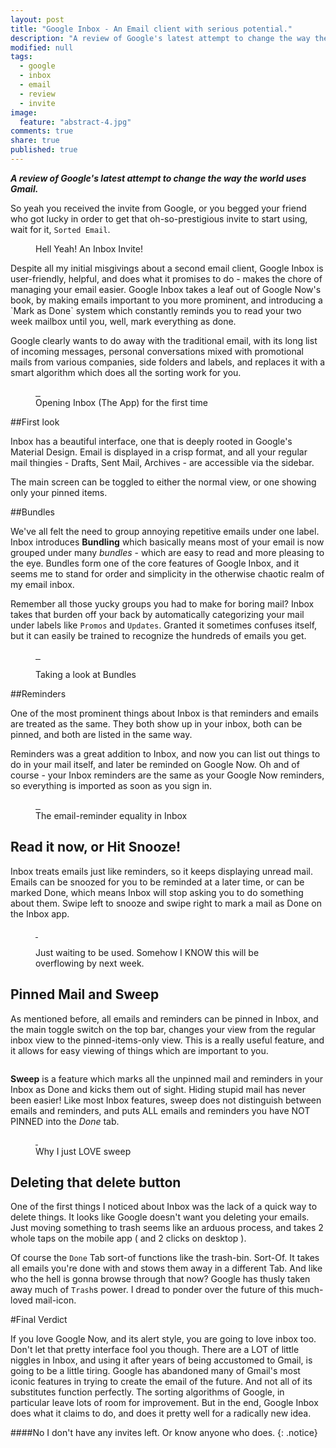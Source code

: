 ```yaml
---
layout: post
title: "Google Inbox - An Email client with serious potential."
description: "A review of Google's latest attempt to change the way the world uses Gmail."
modified: null
tags: 
  - google
  - inbox
  - email
  - review
  - invite
image: 
  feature: "abstract-4.jpg"
comments: true
share: true
published: true
---
```


***A review of Google's latest attempt to change the way the world uses Gmail.***

So yeah you received the invite from Google, or you begged your friend who got lucky in order to get that oh-so-prestigious invite to start using, wait for it, `Sorted Email`. 

<figure>  
    <a href="/images/2014-10-28-google-inbox-review/inbox-invite-mail.png">
        <img src="/images/2014-10-28-google-inbox-review/inbox-thumb-invite-mail.png" alt="">
    </a>
    <figcaption> Hell Yeah! An Inbox Invite! </figcaption>
</figure>              
Despite all my initial misgivings about a second email client, Google Inbox is user-friendly, helpful, and does what it promises to do - makes the chore of managing your email easier. Google Inbox takes a leaf out of Google Now's book, by making emails important to you more prominent, and introducing a `Mark as Done` system which constantly reminds you to read your two week mailbox until you, well, mark everything as done.

Google clearly wants to do away with the traditional email, with its long list of incoming messages, personal conversations mixed with promotional mails from various companies, side folders and labels, and replaces it with a smart algorithm which does all the sorting work for you. 

<figure class = "third" >  
	<a href="/images/2014-10-28-google-inbox-review/inbox-app-1-1242x2208.png">
        <img src="/images/2014-10-28-google-inbox-review/inbox-thumb-app-1-1242x2208.png" alt="">
    </a>
    <a href="/images/2014-10-28-google-inbox-review/inbox-initial-screen-1.png">
       <img src="/images/2014-10-28-google-inbox-review/inbox-initial-screen-1.png" alt="">
    </a>
	<a href="/images/2014-10-28-google-inbox-review/inbox-initial-screen-3.png">
        <img src="/images/2014-10-28-google-inbox-review/inbox-initial-screen-3.png" alt="">
    </a>
    <figcaption> Opening Inbox (The App) for the first time </figcaption>
</figure>              


##First look 

Inbox has a beautiful interface, one that is deeply rooted in Google's Material Design. Email is displayed in a crisp format, and all your regular mail thingies - Drafts, Sent Mail, Archives - are accessible via the sidebar.

The main screen can be toggled to either the normal view, or one showing only your pinned items.



##Bundles

We've all felt the need to group annoying repetitive emails under one label. Inbox introduces **Bundling** which basically means most of your email is now grouped under many *bundles* - which are easy to read and more pleasing to the eye.
Bundles form one of the core features of Google Inbox, and it seems me to stand for order and simplicity in the otherwise chaotic realm of my email inbox.

Remember all those yucky groups you had to make for boring mail? Inbox takes that burden off your back by automatically categorizing your mail under labels like `Promos` and `Updates`. Granted it sometimes confuses itself, but it can easily be trained to recognize the hundreds of emails you get.   

<figure class = "third" >  
	<a href="/images/2014-10-28-google-inbox-review/inbox-android-sidebar-screen
.png">
        <img src="/images/2014-10-28-google-inbox-review/images/inbox-thumb-android-sidebar-screen
.png" alt="">
    </a>
    <a href="/images/2014-10-28-google-inbox-review/inbox-desktop-sidebar-screen.PNG">
       <img src="/images/2014-10-28-google-inbox-review/inbox-thumb-desktop-sidebar-screen.png" alt="">
    </a>
	<a href="/images/2014-10-28-google-inbox-review/inbox-promos-bundle-preview.png">
        <img src="/images/2014-10-28-google-inbox-review/inbox-thumb-promos-bundle-preview.png" alt="">
    </a>
</figure>              
<figure>  
    <a href="/images/2014-10-28-google-inbox-review/inbox-desktop-preview.PNG">
        <img src="/images/2014-10-28-google-inbox-review/inbox-desktop-preview.PNG" alt="">
    </a>
     <figcaption> Taking a look at Bundles </figcaption>
</figure>          


##Reminders

One of the most prominent things about Inbox is that reminders and emails are treated as the same. They both show up in your inbox, both can be pinned, and both are listed in the same way. 

Reminders was a great addition to Inbox, and now you can list out things to do in your mail itself, and later be reminded on Google Now. Oh and of course - your Inbox reminders are the same as your Google Now reminders, so everything is imported as soon as you sign in.

<figure class = "third" >  
    <a href="/images/2014-10-28-google-inbox-review/inbox-new-screen.png">
        <img src="/images/2014-10-28-google-inbox-review/images/inbox-new-screen.png" alt="">
    </a>
    <a href="/images/2014-10-28-google-inbox-review/inbox-new-reminder.png">
       <img src="/images/2014-10-28-google-inbox-review/inbox-new-reminder.png" alt="">
    </a>
    <a href="/images/2014-10-28-google-inbox-review/inbox-new-mail-ios.png">
        <img src="/images/2014-10-28-google-inbox-review/inbox-new-mail-ios.png" alt="">
    </a>
    <figcaption> The email-reminder equality in Inbox </figcaption>
</figure>          

## Read it now, or Hit Snooze!

Inbox treats emails just like reminders, so it keeps displaying unread mail. Emails can be snoozed for you to be reminded at a later time, or can be marked Done, which means Inbox will stop asking you to do something about them. Swipe left to snooze and swipe right to mark a mail as Done on the Inbox app.

<figure class = "half" >  
	<a href="/images/2014-10-28-google-inbox-review/inbox-swipe-left.png">
       <img src="/images/2014-10-28-google-inbox-review/inbox-swipe-left.png" alt="">
    </a>
	<a href="/images/2014-10-28-google-inbox-review/inbox-swipe-right.png">
        <img src="/images/2014-10-28-google-inbox-review/inbox-swipe-right.png" alt="">
    </a>
</figure>              

<figure>  
    <a href="/images/2014-10-28-google-inbox-review/inbox-desktop-snooze-screen.PNG">
        <img src="/images/2014-10-28-google-inbox-review/inbox-desktop-snooze-screen.PNG" alt="">
    </a>
    <figcaption> Just waiting to be used. Somehow I KNOW this will be overflowing by next week.</figcaption>
</figure>          

## Pinned Mail and Sweep

As mentioned before, all emails and reminders can be pinned in Inbox, and the main toggle switch on the top bar, changes your view from the regular inbox view to the pinned-items-only view. This is a really useful feature, and it allows for easy viewing of things which are important to you.

<figure>  
    <a href="/images/2014-10-28-google-inbox-review/inbox-pinned-items.png">
        <img src="/images/2014-10-28-google-inbox-review/inbox-thumb-pinned-items.png" alt="">
    </a>
</figure>           


**Sweep** is a feature which marks all the unpinned mail and reminders in your Inbox as Done and kicks them out of sight. Hiding stupid mail has never been easier! Like most Inbox features, sweep does not distinguish between emails and reminders, and puts ALL emails and reminders you have NOT PINNED into the *Done* tab.  

<figure class = "half" >  
    <a href="/images/2014-10-28-google-inbox-review/inbox-sweep-screen.png">
       <img src="/images/2014-10-28-google-inbox-review/inbox-sweep-screen.png" alt="">
    </a>
    <a href="/images/2014-10-28-google-inbox-review/inbox-android-empty.png">
        <img src="/images/2014-10-28-google-inbox-review/inbox-android-empty.png" alt="">
    </a>
    <figcaption> Why I just LOVE sweep </figcaption>
</figure>           


## Deleting that delete button 

One of the first things I noticed about Inbox was the lack of a quick way to delete things. It looks like Google doesn't want you deleting your emails. Just moving something to trash seems like an arduous process, and takes 2 whole taps on the mobile app ( and 2 clicks on desktop ). 

Of course the `Done` Tab sort-of functions like the trash-bin. Sort-Of. It takes all emails you're done with and stows them away in a different Tab. And like who the hell is gonna browse through that now? Google has thusly taken away much of `Trash`s  power. I dread to ponder over the future of this much-loved mail-icon.

#Final Verdict 

If you love Google Now, and its alert style, you are going to love inbox too. Don't let that pretty interface fool you though. There are a LOT of little niggles in Inbox, and using it after years of being accustomed to Gmail, is going to be a little tiring. Google has abandoned many of Gmail's most iconic features in trying to create the email of the future. And not all of its substitutes function perfectly. The sorting algorithms of Google, in particular leave lots of room for improvement. But in the end, Google Inbox does what it claims to do, and does it pretty well for a radically new idea.

####No I don't have any invites left. Or know anyone who does.
{: .notice}